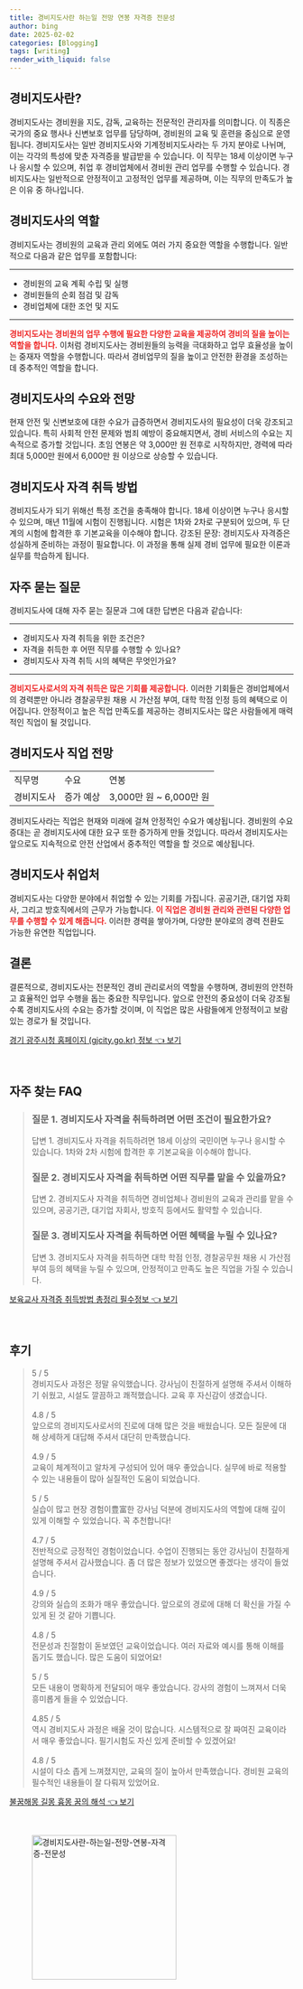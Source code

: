 ```yaml
---
title: 경비지도사란 하는일 전망 연봉 자격증 전문성
author: bing
date: 2025-02-02
categories: [Blogging]
tags: [writing]
render_with_liquid: false
---
```



<h2 id='경비지도사란'>경비지도사란?</h2>

<p>경비지도사는 경비원을 지도, 감독, 교육하는 전문적인 관리자를 의미합니다. 이 직종은 국가의 중요 행사나 신변보호 업무를 담당하며, 경비원의 교육 및 훈련을 중심으로 운영됩니다. 경비지도사는 일반 경비지도사와 기계정비지도사라는 두 가지 분야로 나뉘며, 이는 각각의 특성에 맞춘 자격증을 발급받을 수 있습니다. 이 직무는 18세 이상이면 누구나 응시할 수 있으며, 취업 후 경비업체에서 경비원 관리 업무를 수행할 수 있습니다. 경비지도사는 일반적으로 안정적이고 고정적인 업무를 제공하며, 이는 직무의 만족도가 높은 이유 중 하나입니다.</p>

<h2 id='경비지도사의 역할'>경비지도사의 역할</h2>

<p>경비지도사는 경비원의 교육과 관리 외에도 여러 가지 중요한 역할을 수행합니다. 일반적으로 다음과 같은 업무를 포함합니다:</p>

<hr />

<ul>
    <li>경비원의 교육 계획 수립 및 실행</li>
    <li>경비원들의 순회 점검 및 감독</li>
    <li>경비업체에 대한 조언 및 지도</li>
</ul>

<hr />

<p><b><span style="color: #ee2323;">경비지도사는 경비원의 업무 수행에 필요한 다양한 교육을 제공하여 경비의 질을 높이는 역할을 합니다.</span></b> 이처럼 경비지도사는 경비원들의 능력을 극대화하고 업무 효율성을 높이는 중재자 역할을 수행합니다. 따라서 경비업무의 질을 높이고 안전한 환경을 조성하는 데 중추적인 역할을 합니다.</p>

<h2 id='경비지도사의 수요와 전망'>경비지도사의 수요와 전망</h2>

<p>현재 안전 및 신변보호에 대한 수요가 급증하면서 경비지도사의 필요성이 더욱 강조되고 있습니다. 특히 사회적 안전 문제와 범죄 예방이 중요해지면서, 경비 서비스의 수요는 지속적으로 증가할 것입니다. 초임 연봉은 약 3,000만 원 전후로 시작하지만, 경력에 따라 최대 5,000만 원에서 6,000만 원 이상으로 상승할 수 있습니다.</p>

<h2 id='경비지도사 자격 취득 방법'>경비지도사 자격 취득 방법</h2>

<p>경비지도사가 되기 위해선 특정 조건을 충족해야 합니다. 18세 이상이면 누구나 응시할 수 있으며, 매년 11월에 시험이 진행됩니다. 시험은 1차와 2차로 구분되어 있으며, 두 단계의 시험에 합격한 후 기본교육을 이수해야 합니다. 강조된 문장: 경비지도사 자격증은 성실하게 준비하는 과정이 필요합니다. 이 과정을 통해 실제 경비 업무에 필요한 이론과 실무를 학습하게 됩니다.</p>

<h2 id='자주 묻는 질문'>자주 묻는 질문</h2>

<p>경비지도사에 대해 자주 묻는 질문과 그에 대한 답변은 다음과 같습니다:</p>

<hr />

<ul>
    <li>경비지도사 자격 취득을 위한 조건은?</li>
    <li>자격을 취득한 후 어떤 직무를 수행할 수 있나요?</li>
    <li>경비지도사 자격 취득 시의 혜택은 무엇인가요?</li>
</ul>

<hr />

<p><b><span style="color: #ee2323;">경비지도사로서의 자격 취득은 많은 기회를 제공합니다.</span></b> 이러한 기회들은 경비업체에서의 경력뿐만 아니라 경찰공무원 채용 시 가산점 부여, 대학 학점 인정 등의 혜택으로 이어집니다. 안정적이고 높은 직업 만족도를 제공하는 경비지도사는 많은 사람들에게 매력적인 직업이 될 것입니다.</p>

<h2 id='경비지도사 직업 전망'>경비지도사 직업 전망</h2>

<table>
    <tr>
        <td>직무명</td>
        <td>수요</td>
        <td>연봉</td>
    </tr>
    <tr>
        <td>경비지도사</td>
        <td>증가 예상</td>
        <td>3,000만 원 ~ 6,000만 원</td>
    </tr>
</table>

<p>경비지도사라는 직업은 현재와 미래에 걸쳐 안정적인 수요가 예상됩니다. 경비원의 수요 증대는 곧 경비지도사에 대한 요구 또한 증가하게 만들 것입니다. 따라서 경비지도사는 앞으로도 지속적으로 안전 산업에서 중추적인 역할을 할 것으로 예상됩니다.</p>

<h2 id='경비지도사 취업처'>경비지도사 취업처</h2>

<p>경비지도사는 다양한 분야에서 취업할 수 있는 기회를 가집니다. 공공기관, 대기업 자회사, 그리고 방호직에서의 근무가 가능합니다. <b><span style="color: #ee2323;">이 직업은 경비원 관리와 관련된 다양한 업무를 수행할 수 있게 해줍니다.</span></b> 이러한 경력을 쌓아가며, 다양한 분야로의 경력 전환도 가능한 유연한 직업입니다.</p>

<h2 id='결론'>결론</h2>

<p>결론적으로, 경비지도사는 전문적인 경비 관리로서의 역할을 수행하며, 경비원의 안전하고 효율적인 업무 수행을 돕는 중요한 직무입니다. 앞으로 안전의 중요성이 더욱 강조될수록 경비지도사의 수요는 증가할 것이며, 이 직업은 많은 사람들에게 안정적이고 보람 있는 경로가 될 것입니다.</p>


<p><a class="click-button" title="경기 광주시청 홈페이지 (gjcity.go.kr) 정보" href="https://aptwhite.github.io/posts/%EA%B2%BD%EA%B8%B0-%EA%B4%91%EC%A3%BC%EC%8B%9C%EC%B2%AD-%ED%99%88%ED%8E%98%EC%9D%B4%EC%A7%80-(gjcity.go.kr)-%EC%A0%95%EB%B3%B4/" rel="dofollow">경기 광주시청 홈페이지 (gjcity.go.kr) 정보 👈 보기</a></p><br>
<h2 id='자주_찾는_FAQ'>자주 찾는 FAQ</h2>
<div itemscope="" itemtype="https://schema.org/FAQPage"> 
<blockquote> 
<div itemscope="" itemprop="mainEntity" itemtype="https://schema.org/Question"> 
<h3 itemprop="name">질문 1. 경비지도사 자격을 취득하려면 어떤 조건이 필요한가요?</h3> 
<div itemscope="" itemprop="acceptedAnswer" itemtype="https://schema.org/Answer"> 
<span itemprop="text"> 
<p>답변 1. 경비지도사 자격을 취득하려면 18세 이상의 국민이면 누구나 응시할 수 있습니다. 1차와 2차 시험에 합격한 후 기본교육을 이수해야 합니다.</p> 
</span> 
</div> 
</div> 
<div itemscope="" itemprop="mainEntity" itemtype="https://schema.org/Question"> 
<h3 itemprop="name">질문 2. 경비지도사 자격을 취득하면 어떤 직무를 맡을 수 있을까요?</h3> 
<div itemscope="" itemprop="acceptedAnswer" itemtype="https://schema.org/Answer"> 
<span itemprop="text"> 
<p>답변 2. 경비지도사 자격을 취득하면 경비업체나 경비원의 교육과 관리를 맡을 수 있으며, 공공기관, 대기업 자회사, 방호직 등에서도 활약할 수 있습니다.</p> 
</span> 
</div> 
</div> 
<div itemscope="" itemprop="mainEntity" itemtype="https://schema.org/Question"> 
<h3 itemprop="name">질문 3. 경비지도사 자격을 취득하면 어떤 혜택을 누릴 수 있나요?</h3> 
<div itemscope="" itemprop="acceptedAnswer" itemtype="https://schema.org/Answer"> 
<span itemprop="text"> 
<p>답변 3. 경비지도사 자격을 취득하면 대학 학점 인정, 경찰공무원 채용 시 가산점 부여 등의 혜택을 누릴 수 있으며, 안정적이고 만족도 높은 직업을 가질 수 있습니다.</p> 
</span> 
</div> 
</div> 
</blockquote> 
</div>
<p><a class="click-button" title="보육교사 자격증 취득방법 총정리 필수정보" href="https://aptwhite.github.io/posts/%EB%B3%B4%EC%9C%A1%EA%B5%90%EC%82%AC-%EC%9E%90%EA%B2%A9%EC%A6%9D-%EC%B7%A8%EB%93%9D%EB%B0%A9%EB%B2%95-%EC%B4%9D%EC%A0%95%EB%A6%AC-%ED%95%84%EC%88%98%EC%A0%95%EB%B3%B4/" rel="dofollow">보육교사 자격증 취득방법 총정리 필수정보 👈 보기</a></p><br>
<h2 id='후기'>후기</h2>
<div itemscope itemtype="https://schema.org/Product">
  <blockquote>
  <div itemprop="review" itemscope itemtype="https://schema.org/Review">
      <div itemprop="reviewRating" itemscope itemtype="https://schema.org/Rating"> <span itemprop="ratingValue">5</span> / <span itemprop="bestRating">5</span> </div>
      <span itemprop="reviewBody">경비지도사 과정은 정말 유익했습니다. 강사님이 친절하게 설명해 주셔서 이해하기 쉬웠고, 시설도 깔끔하고 쾌적했습니다. 교육 후 자신감이 생겼습니다.</span>
  </div>
  <br>
  <div itemprop="review" itemscope itemtype="https://schema.org/Review">
      <div itemprop="reviewRating" itemscope itemtype="https://schema.org/Rating"> <span itemprop="ratingValue">4.8</span> / <span itemprop="bestRating">5</span> </div>
      <span itemprop="reviewBody">앞으로의 경비지도사로서의 진로에 대해 많은 것을 배웠습니다. 모든 질문에 대해 상세하게 대답해 주셔서 대단히 만족했습니다.</span>
  </div>
  <br>
  <div itemprop="review" itemscope itemtype="https://schema.org/Review">
      <div itemprop="reviewRating" itemscope itemtype="https://schema.org/Rating"> <span itemprop="ratingValue">4.9</span> / <span itemprop="bestRating">5</span> </div>
      <span itemprop="reviewBody">교육이 체계적이고 알차게 구성되어 있어 매우 좋았습니다. 실무에 바로 적용할 수 있는 내용들이 많아 실질적인 도움이 되었습니다.</span>
  </div>
  <br>
  <div itemprop="review" itemscope itemtype="https://schema.org/Review">
      <div itemprop="reviewRating" itemscope itemtype="https://schema.org/Rating"> <span itemprop="ratingValue">5</span> / <span itemprop="bestRating">5</span> </div>
      <span itemprop="reviewBody">실습이 많고 현장 경험이豊富한 강사님 덕분에 경비지도사의 역할에 대해 깊이 있게 이해할 수 있었습니다. 꼭 추천합니다!</span>
  </div>
  <br>
  <div itemprop="review" itemscope itemtype="https://schema.org/Review">
      <div itemprop="reviewRating" itemscope itemtype="https://schema.org/Rating"> <span itemprop="ratingValue">4.7</span> / <span itemprop="bestRating">5</span> </div>
      <span itemprop="reviewBody">전반적으로 긍정적인 경험이었습니다. 수업이 진행되는 동안 강사님이 친절하게 설명해 주셔서 감사했습니다. 좀 더 많은 정보가 있었으면 좋겠다는 생각이 들었습니다.</span>
  </div>
  <br>
  <div itemprop="review" itemscope itemtype="https://schema.org/Review">
      <div itemprop="reviewRating" itemscope itemtype="https://schema.org/Rating"> <span itemprop="ratingValue">4.9</span> / <span itemprop="bestRating">5</span> </div>
      <span itemprop="reviewBody">강의와 실습의 조화가 매우 좋았습니다. 앞으로의 경로에 대해 더 확신을 가질 수 있게 된 것 같아 기쁩니다.</span>
  </div>
  <br>
  <div itemprop="review" itemscope itemtype="https://schema.org/Review">
      <div itemprop="reviewRating" itemscope itemtype="https://schema.org/Rating"> <span itemprop="ratingValue">4.8</span> / <span itemprop="bestRating">5</span> </div>
      <span itemprop="reviewBody">전문성과 친절함이 돋보였던 교육이었습니다. 여러 자료와 예시를 통해 이해를 돕기도 했습니다. 많은 도움이 되었어요!</span>
  </div>
  <br>
  <div itemprop="review" itemscope itemtype="https://schema.org/Review">
      <div itemprop="reviewRating" itemscope itemtype="https://schema.org/Rating"> <span itemprop="ratingValue">5</span> / <span itemprop="bestRating">5</span> </div>
      <span itemprop="reviewBody">모든 내용이 명확하게 전달되어 매우 좋았습니다. 강사의 경험이 느껴져서 더욱 흥미롭게 들을 수 있었습니다.</span>
  </div>
  <br>
  <div itemprop="review" itemscope itemtype="https://schema.org/Review">
      <div itemprop="reviewRating" itemscope itemtype="https://schema.org/Rating"> <span itemprop="ratingValue">4.85</span> / <span itemprop="bestRating">5</span> </div>
      <span itemprop="reviewBody">역시 경비지도사 과정은 배울 것이 많습니다. 시스템적으로 잘 짜여진 교육이라서 매우 좋았습니다. 필기시험도 자신 있게 준비할 수 있겠어요!</span>
  </div>
  <br>
  <div itemprop="review" itemscope itemtype="https://schema.org/Review">
      <div itemprop="reviewRating" itemscope itemtype="https://schema.org/Rating"> <span itemprop="ratingValue">4.8</span> / <span itemprop="bestRating">5</span> </div>
      <span itemprop="reviewBody">시설이 다소 좁게 느껴졌지만, 교육의 질이 높아서 만족했습니다. 경비원 교육의 필수적인 내용들이 잘 다뤄져 있었어요.</span>
  </div>
  </blockquote>
</div>
<p><a class="click-button" title="불꿈해몽 길몽 흉몽 꿈의 해석" href="https://aptwhite.github.io/posts/%EB%B6%88%EA%BF%88%ED%95%B4%EB%AA%BD-%EA%B8%B8%EB%AA%BD-%ED%9D%89%EB%AA%BD-%EA%BF%88%EC%9D%98-%ED%95%B4%EC%84%9D/" rel="dofollow">불꿈해몽 길몽 흉몽 꿈의 해석 👈 보기</a></p><br>
<figure class="image"><img src="https://aptwhite.github.io/assets/img/thumbnail/경비지도사란-하는일-전망-연봉-자격증-전문성.webp" alt="경비지도사란-하는일-전망-연봉-자격증-전문성" width="256" height="256"></figure>